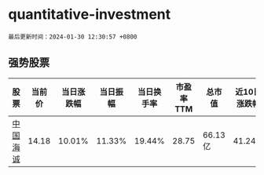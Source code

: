 # quantitative-investment

`最后更新时间：2024-01-30 12:30:57 +0800`

## 强势股票

|股票|当前价|当日涨跌幅|当日振幅|当日换手率|市盈率TTM|总市值|近10日涨跌幅|
|----|----|----|----|----|----|----|----|
|[中国海诚](https://xueqiu.com/S/SZ002116)|14.18|10.01%|11.33%|19.44%|28.75|66.13亿|41.24%|

